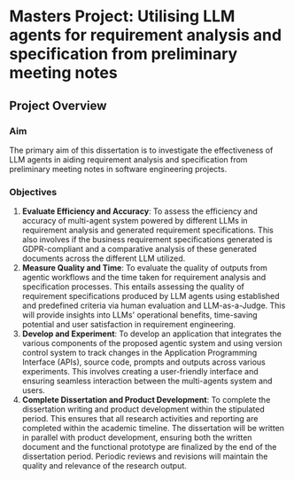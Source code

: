 # Masters Project: Utilising LLM agents for requirement analysis and specification from preliminary meeting notes

## Project Overview

### Aim
The primary aim of this dissertation is to investigate the effectiveness of LLM agents in aiding requirement analysis and specification from preliminary meeting notes in software engineering projects. 

### Objectives
1.	**Evaluate Efficiency and Accuracy**: To assess the efficiency and accuracy of multi-agent system powered by different LLMs in requirement analysis and generated requirement specifications. This also involves if the business requirement specifications generated is GDPR-compliant and a comparative analysis of these generated documents across the different LLM utilized. 
2.	**Measure Quality and Time**: To evaluate the quality of outputs from agentic workflows and the time taken for requirement analysis and specification processes. This entails assessing the quality of requirement specifications produced by LLM agents using established and predefined criteria via human evaluation and LLM-as-a-Judge. This will provide insights into LLMs' operational benefits, time-saving potential and user satisfaction in requirement engineering.
3.	**Develop and Experiment**: To develop an application that integrates the various components of the proposed agentic system and using version control system to track changes in the Application Programming Interface (APIs), source code, prompts and outputs across various experiments. This involves creating a user-friendly interface and ensuring seamless interaction between the multi-agents system and users. 
4.	**Complete Dissertation and Product Development**: To complete the dissertation writing and product development within the stipulated period. This ensures that all research activities and reporting are completed within the academic timeline. The dissertation will be written in parallel with product development, ensuring both the written document and the functional prototype are finalized by the end of the dissertation period. Periodic reviews and revisions will maintain the quality and relevance of the research output.